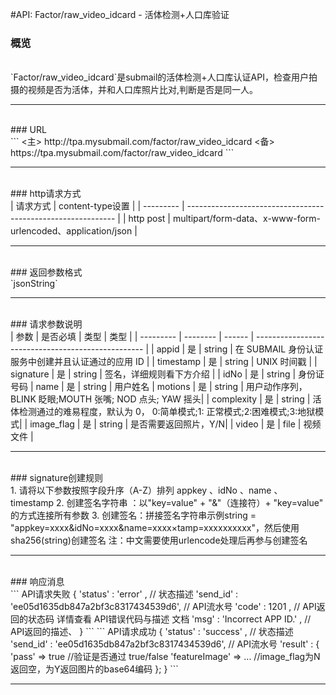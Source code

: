 #API: Factor/raw_video_idcard - 活体检测+人口库验证
<br />

### 概览
<br />
`Factor/raw_video_idcard`是submail的活体检测+人口库认证API，检查用户拍摄的视频是否为活体，并和人口库照片比对,判断是否是同一人。

------------


<br />
### URL
<br />
```
<主> http://tpa.mysubmail.com/factor/raw_video_idcard  
<备> https://tpa.mysubmail.com/factor/raw_video_idcard
```

------------


<br />
### http请求方式
<br />
| 请求方式  | content-type设置                                             |
| --------- | ------------------------------------------------------------ |
| http post | multipart/form-data、x-www-form-urlencoded、application/json |

------------


<br />
### 返回参数格式
<br />
`jsonString`

------------


<br />
### 请求参数说明
<br />
| 参数      | 是否必填 | 类型   | 类型                                               |
| --------- | -------- | ------ | -------------------------------------------------- |
| appid     | 是       | string | 在 SUBMAIL 身份认证服务中创建并且认证通过的应用 ID |
| timestamp | 是       | string | UNIX 时间戳                                        |
| signature | 是       | string | 签名，详细规则看下方介绍                           |
| idNo | 是 | string | 身份证号码
| name | 是 | string | 用户姓名
| motions | 是 | string | 用户动作序列，BLINK 眨眼;MOUTH 张嘴; NOD 点头; YAW 摇头|
| complexity | 是 | string | 活体检测通过的难易程度，默认为 0， 0:简单模式;1: 正常模式;2:困难模式;3:地狱模式|
| image_flag | 是 | string | 是否需要返回照片，Y/N|
| video | 是 | file | 视频文件 |

------------


<br />
### signature创建规则
<br />
1. 请将以下参数按照字段升序（A-Z）排列    appkey 、idNo 、name 、timestamp
2. 创建签名字符串 ：以"key=value" + "&amp;"（连接符）+ "key=value" 的方式连接所有参数
3. 创建签名：拼接签名字符串示例string = "appkey=xxxx&amp;idNo=xxxx&amp;name=xxxx×tamp=xxxxxxxxxx"，然后使用sha256(string)创建签名  
   注：中文需要使用urlencode处理后再参与创建签名

------------


<br />
### 响应消息
<br />
```
API请求失败
{
    'status'  : 'error' ,                                          // 状态描述
    'send_id' : 'ee05d1635db847a2bf3c8317434539d6',                // API流水号
    'code'    : 1201 ,                                             // API返回的状态码    详情查看 API错误代码与描述  文档
    'msg'     : 'Incorrect APP ID.' ,                              // API返回的描述、  
}
```
```
API请求成功
{
    'status'  : 'success' ,                                       // 状态描述
    'send_id' : 'ee05d1635db847a2bf3c8317434539d6',               // API流水号
    'result' : {
         'pass' => true                                           //验证是否通过 true/false        
         'featureImage' => ...                                    //image_flag为N返回空，为Y返回图片的base64编码
    };
}
```

------------